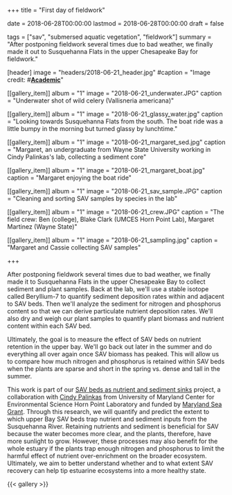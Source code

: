 +++
title = "First day of fieldwork"

date = 2018-06-28T00:00:00 
lastmod = 2018-06-28T00:00:00
draft = false

tags = ["sav", "submersed aquatic vegetation", "fieldwork"]
summary = "After postponing fieldwork several times due to bad weather, we finally made it out to Susquehanna Flats in the upper Chesapeake Bay for fieldwork."


[header]
image = "headers/2018-06-21_header.jpg"
#caption = "Image credit: #[**Academic**](https://github.com/gcushen/hugo-academic/)"

[[gallery_item]]
album = "1"
image = "2018-06-21_underwater.JPG"
caption = "Underwater shot of wild celery (Vallisneria americana)"

[[gallery_item]]
album = "1"
image = "2018-06-21_glassy_water.jpg"
caption = "Looking towards Susquehanna Flats from the south. The boat ride was a little bumpy in the morning but turned glassy by lunchtime."

[[gallery_item]]
album = "1"
image = "2018-06-21_margaret_sed.jpg"
caption = "Margaret, an undergraduate from Wayne State University working in Cindy Palinkas's lab, collecting a sediment core"

[[gallery_item]]
album = "1"
image = "2018-06-21_margaret_boat.jpg"
caption = "Margaret enjoying the boat ride"

[[gallery_item]]
album = "1"
image = "2018-06-21_sav_sample.JPG"
caption = "Cleaning and sorting SAV samples by species in the lab"

[[gallery_item]]
album = "1"
image = "2018-06-21_crew.JPG"
caption = "The field crew: Ben (college), Blake Clark (UMCES Horn Point Lab), Margaret Martinez (Wayne State)"

[[gallery_item]]
album = "1"
image = "2018-06-21_sampling.jpg"
caption = "Margaret and Cassie collecting SAV samples"

+++

After postponing fieldwork several times due to bad weather, we finally made it to Susquehanna Flats in the upper Chesapeake Bay to collect sediment and plant samples. Back at the lab, we'll use a stable isotope called Beryllium-7 to quantify sediment deposition rates within and adjacent to SAV beds. Then we'll analyze the sediment for nitrogen and phosphorus content so that we can derive particulate nutrient deposition rates. We'll also dry and weigh our plant samples to quantify plant biomass and nutrient content within each SAV bed. 

Ultimately, the goal is to measure the effect of SAV beds on nutrient retention in the upper bay. We'll go back out later in the summer and do everything all over again once SAV biomass has peaked. This will allow us to compare how much nitrogen and phosphorus is retained within SAV beds when the plants are sparse and short in the spring vs. dense and tall in the summer.

This work is part of our [SAV beds as nutrient and sediment sinks](https://gurbisz-coastecol.netlify.com/project/2018-05-22-sav-beds-as-nutrient-and-sediment-sinks/) project, a collaboration with [Cindy Palinkas](http://www.umces.edu/cindy-palinkas) from University of Maryland Center for Environmental Science Horn Point Laboratory and funded by [Maryland Sea Grant](http://www.mdsg.umd.edu/). Through this research, we will quantify and predict the extent to which upper Bay SAV beds trap nutrient and sediment inputs from the Susquehanna River. Retaining nutrients and sediment is beneficial for SAV because the water becomes more clear, and the plants, therefore, have more sunlight to grow. However, these processes may also benefit for the whole estuary if the plants trap enough nitrogen and phosphorus to limit the harmful effect of nutrient over-enrichment on the broader ecosystem. Ultimately, we aim to better understand whether and to what extent SAV recovery can help tip estuarine ecosystems into a more healthy state.

{{< gallery >}}
